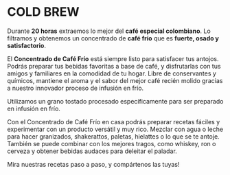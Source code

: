 # COLD BREW

Durante **20 horas** extraemos lo mejor del **café especial colombiano**. Lo filtramos y obtenemos un concentrado de **café frío** que es **fuerte, osado y satisfactorio**.

El **Concentrado de Café Frío** está siempre listo para satisfacer tus antojos. Podrás preparar tus bebidas favoritas a base de café, y disfrutarlas con tus amigos y familiares en la comodidad de tu hogar. Libre de conservantes y químicos, mantiene el aroma y el sabor del mejor café recién molido gracias a nuestro innovador proceso de infusión en frío.

Utilizamos un grano tostado procesado específicamente para ser preparado en infusión en frío.

Con el Concentrado de Café Frío en casa podrás preparar recetas fáciles y experimentar con un producto versátil y muy rico. Mezclar con agua o leche para hacer granizados, shakerattos, paletas, hielattes o lo que se te antoje. También se puede combinar con los mejores tragos, como whiskey, ron o cerveza y obtener bebidas audaces para deleitar el paladar.

Mira nuestras recetas paso a paso, y compártenos las tuyas!

